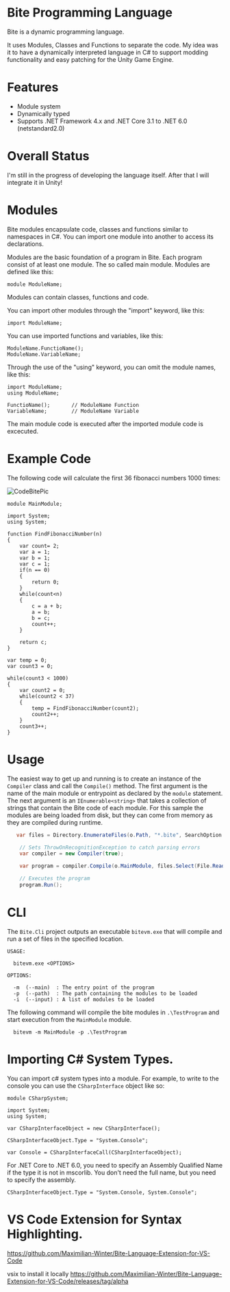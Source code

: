 # Bite Programming Language
Bite is a dynamic programming language. 

It uses Modules, Classes and Functions to separate the code.
My idea was it to have a dynamically interpreted language in C# to support modding functionality and easy patching for the Unity Game Engine.

# Features

* Module system
* Dynamically typed
* Supports .NET Framework 4.x and .NET Core 3.1 to .NET 6.0 (netstandard2.0)

# Overall Status

I'm still in the progress of developing the language itself. After that I will integrate it in Unity!



# Modules
Bite modules encapsulate code, classes and functions similar to namespaces in C#. You can import one module into another to access its declarations.

Modules are the basic foundation of a program in Bite. Each program consist of at least one module. The so called main module. Modules are defined like this:
```
module ModuleName;
```


Modules can contain classes, functions and code.

You can import other modules through the "import" keyword, like this:
```
import ModuleName;
```


You can use imported functions and variables, like this:
```
ModuleName.FunctioName();
ModuleName.VariableName;
```


Through the use of the "using" keyword, you can omit the module names, like this:
```
import ModuleName;
using ModuleName;

FunctioName();       // ModuleName Function
VariableName;        // ModuleName Variable
```

The main module code is executed after the imported module code is excecuted.


# Example Code

The following code will calculate the first 36 fibonacci numbers 1000 times:

![CodeBitePic](https://user-images.githubusercontent.com/24946356/161370277-ec838b53-0865-4536-ae74-c4b25d4ac850.PNG)


```
module MainModule;

import System;
using System;

function FindFibonacciNumber(n)
{
    var count= 2;
    var a = 1;
    var b = 1;
    var c = 1;
    if(n == 0)
    {
        return 0;
    }
    while(count<n)
    {
        c = a + b;
        a = b;
        b = c; 
        count++;
    }

    return c;
}

var temp = 0;
var count3 = 0;

while(count3 < 1000)
{
    var count2 = 0;
    while(count2 < 37)
    {
        temp = FindFibonacciNumber(count2);
        count2++;
    }
    count3++;
}
```

# Usage

The easiest way to get up and running is to create an instance of the `Compiler` class and call the `Compile()` method.  The first argument is the name of the main module or entrypoint as declared by the `module` statement. The next argument is an `IEnumerable<string>` that takes a collection of strings that contain the Bite code of each module. For this sample the modules are being loaded from disk, but they can come from memory as they are compiled during runtime.

```c#
   var files = Directory.EnumerateFiles(o.Path, "*.bite", SearchOption.AllDirectories);

    // Sets ThrowOnRecognitionException to catch parsing errors
    var compiler = new Compiler(true);

    var program = compiler.Compile(o.MainModule, files.Select(File.ReadAllText));

    // Executes the program
    program.Run();
```

# CLI

The `Bite.Cli` project outputs an executable `bitevm.exe` that will compile and run a set of files in the specified location.

```
USAGE:

  bitevm.exe <OPTIONS>

OPTIONS:

  -m  (--main)  : The entry point of the program
  -p  (--path)  : The path containing the modules to be loaded
  -i  (--input) : A list of modules to be loaded
```

The following command will compile the bite modules in `.\TestProgram` and start execution from the `MainModule` module.

```
  bitevm -m MainModule -p .\TestProgram
```





# Importing C# System Types.

You can import c# system types into a module. For example, to write to the console you can use the `CSharpInterface` object like so:

```
module CSharpSystem;

import System;
using System;

var CSharpInterfaceObject = new CSharpInterface();

CSharpInterfaceObject.Type = "System.Console";

var Console = CSharpInterfaceCall(CSharpInterfaceObject);
```

For .NET Core to .NET 6.0, you need to specify an Assembly Qualified Name if the type it is not in mscorlib. You don't need the full name, but you need to specify the assembly.

```
CSharpInterfaceObject.Type = "System.Console, System.Console";
```

# VS Code Extension for Syntax Highlighting.
https://github.com/Maximilian-Winter/Bite-Language-Extension-for-VS-Code

vsix to install it locally
https://github.com/Maximilian-Winter/Bite-Language-Extension-for-VS-Code/releases/tag/alpha

